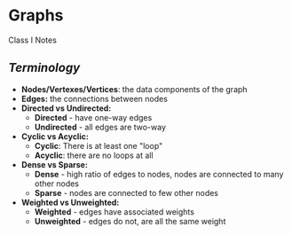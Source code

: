# Graphs
Class I Notes

## ***Terminology***
- **Nodes/Vertexes/Vertices**: the data components of the graph
- **Edges:** the connections between nodes
- **Directed vs Undirected:**
    - **Directed** - have one-way edges
    - **Undirected** - all edges are two-way
- **Cyclic vs Acyclic:**
    - **Cyclic**: There is at least one "loop"
    - **Acyclic**: there are no loops at all
- **Dense vs Sparse:**
    - **Dense** - high ratio of edges to nodes, nodes are connected to many other nodes
    - **Sparse** - nodes are connected to few other nodes
- **Weighted vs Unweighted:**
    - **Weighted** - edges have associated weights
    - **Unweighted** - edges do not, are all the same weight